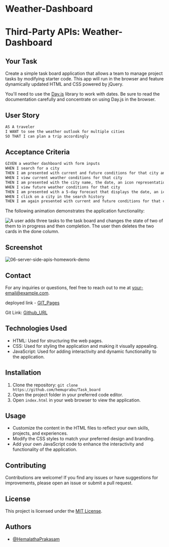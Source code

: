 # Weather-Dashboard


# Third-Party APIs: Weather-Dashboard

## Your Task

Create a simple task board application that allows a team to manage project tasks by modifying starter code. This app will run in the browser and feature dynamically updated HTML and CSS powered by jQuery.

You'll need to use the [Day.js](https://day.js.org/en/) library to work with dates. Be sure to read the documentation carefully and concentrate on using Day.js in the browser.

## User Story

```md
AS A traveler
I WANT to see the weather outlook for multiple cities
SO THAT I can plan a trip accordingly
```

## Acceptance Criteria

```md
GIVEN a weather dashboard with form inputs
WHEN I search for a city
THEN I am presented with current and future conditions for that city and that city is added to the search history
WHEN I view current weather conditions for that city
THEN I am presented with the city name, the date, an icon representation of weather conditions, the temperature, the humidity, and the wind speed
WHEN I view future weather conditions for that city
THEN I am presented with a 5-day forecast that displays the date, an icon representation of weather conditions, the temperature, the wind speed, and the humidity
WHEN I click on a city in the search history
THEN I am again presented with current and future conditions for that city
```

The following animation demonstrates the application functionality:

![A user adds three tasks to the task board and changes the state of two of them to in progress and then completion. The user then deletes the two cards in the done column.](./Assets/05-third-party-apis-homework-demo.gif)

## Screenshot

![06-server-side-apis-homework-demo](https://github.com/hemuprabu/Weather-Dashboard/assets/108079829/6e47f76e-e856-410a-8cf5-7e66ae481e2f)

## Contact

For any inquiries or questions, feel free to reach out to me at [your-email@example.com](mailto:hemalathaprakasam219@gmail.com).

deployed link - [GIT_Pages]( https://hemuprabu.github.io/Weather-Dashboard/)

Git Link: [Github_URL](https://github.com/hemuprabu/Weather-Dashboard)

## Technologies Used

- HTML: Used for structuring the web pages.
- CSS: Used for styling the application and making it visually appealing.
- JavaScript: Used for adding interactivity and dynamic functionality to the application.


## Installation

1. Clone the repository: `git clone https://github.com/hemuprabu/Task_board`
2. Open the project folder in your preferred code editor.
3. Open `index.html` in your web browser to view the application.

## Usage

- Customize the content in the HTML files to reflect your own skills, projects, and experiences.
- Modify the CSS styles to match your preferred design and branding.
- Add your own JavaScript code to enhance the interactivity and functionality of the application.

## Contributing

Contributions are welcome! If you find any issues or have suggestions for improvements, please open an issue or submit a pull request.

## License

This project is licensed under the [MIT License](LICENSE).

## Authors

- [@HemalathaPrakasam](https://github.com/hemuprabu)

